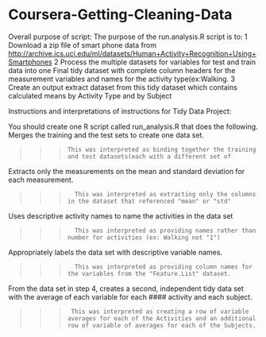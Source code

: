 # Coursera-Getting-Cleaning-Data
Overall purpose of script:
The purpose of the run.analysis.R script is to:
1 Download a zip file of smart phone data from 
http://archive.ics.uci.edu/ml/datasets/Human+Activity+Recognition+Using+Smartphones 
2 Process the multiple datasets for variables for test and train data into one Final tidy dataset with complete column headers for the measurement variables and names for the activity type(ex:Walking.
3 Create an output extract dataset from this tidy dataset which contains calculated means by Activity Type and by Subject

Instructions and interpretations of instructions for Tidy Data Project:

You should create one R script called run_analysis.R that does the following. 
Merges the training and the test sets to create one data set.
>>>     This was interpreted as binding together the training and test datasets(each with a different set of 
Extracts only the measurements on the mean and standard deviation for each measurement. 
>>>       This was interpreted as extracting only the columns in the dataset that referenced "mean" or "std"
Uses descriptive activity names to name the activities in the data set
>>>       This was interpreted as providing names rather than number for activities (ex: Walking not "1")
Appropriately labels the data set with descriptive variable names.
>>>       This was interpreted as providing column names for the variables from the "Feature.List" dataset.
From the data set in step 4, creates a second, independent tidy data set with the average of each variable for each #### activity and each subject.
>>>      This was interpreted as creating a row of variable averages for each of the Activities and an additional row of variable of averages for each of the Subjects.
